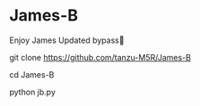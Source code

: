 # James-B
Enjoy James Updated bypass🐸

git clone https://github.com/tanzu-M5R/James-B

cd James-B

python jb.py
